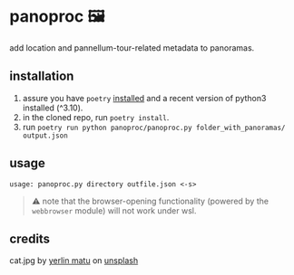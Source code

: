 # panoproc 🖼️
add location and pannellum-tour-related metadata to panoramas.

## installation

1. assure you have `poetry` [installed](https://python-poetry.org/docs/#installing-with-pipx) and a recent version of python3 installed (^3.10).
2. in the cloned repo, run `poetry install`.
3. run `poetry run python panoproc/panoproc.py folder_with_panoramas/ output.json`

## usage

`usage: panoproc.py directory outfile.json <-s>`

> ⚠️ note that the browser-opening functionality (powered by the `webbrowser` module) will not work under wsl.

## credits

cat.jpg by [yerlin matu](https://unsplash.com/@yerlinmatu) on [unsplash](https://unsplash.com/photos/shallow-focus-photography-of-white-and-brown-cat-GtwiBmtJvaU)
